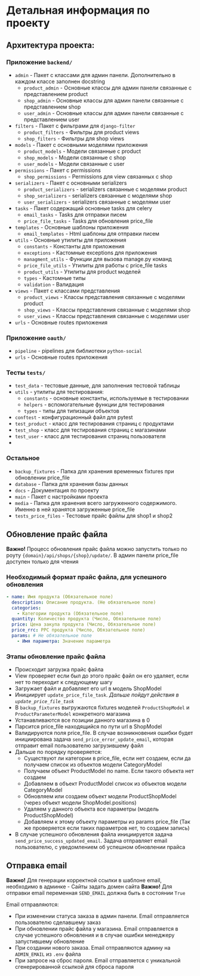 # Детальная информация по проекту

## Архитектура проекта:

### Приложение `backend/`

- `admin` - Пакет с классами для админ панели. Дополнительно в каждом классе заполнен docstring
    - `product_admin` - Основные классы для админ панели связанные с представлением product
    - `shop_admin` - Основные классы для админ панели связанные с представлением shop
    - `user_admin` - Основные классы для админ панели связанные с представлением user
- `filters` - Пакет с фильтрами для `django-filter`
    - `product_filters` - Фильтры для product views
    - `shop_filters` - Фильтры для shop views
- `models` - Пакет с основными моделями приложения
    - `product_models` - Модели связанные с product
    - `shop_models` - Модели связанные с shop
    - `user_models` - Модели связанные с user
- `permissions` - Пакет с permissions
    - `shop_permissions` - Permissions для view связанных с shop
- `serializers` - Пакет с основными serializers
    - `product_serializers` - serializers связанные с моделями product
    - `shop_serializers` - serializers связанные с моделями shop
    - `user_serializers`  - serializers связанные с моделями user
- `tasks` - Пакет содержащий основные tasks для celery
    - `email_tasks` - Tasks для отправки писем
    - `price_file_tasks` - Tasks для обновления price_file
- `templates` - Основные шаблоны приложения
    - `email_templates` - Html шаблоны для отправки писем
- `utils` - Основные утилиты для приложения
    - `constants` - Константы для приложения
    - `exceptions` - Кастомные exceptions для приложения
    - `managment_utils` - Функции для вызова manage.py команд
    - `price_file_utils` - Утилиты для работы с price_file tasks
    - `product_utils` - Утилиты для product моделей
    - `types` - Кастомные типы
    - `validation` - Валидация
- `views` - Пакет с классами представления
    - `product_views` - Классы представления связанные с моделями product
    - `shop_views` - Классы представления связанные с моделями shop
    - `user_views` - Классы представления связанные с моделями user
- `urls` - Основные routes приложения

### Приложение `oauth/`

- `pipeline` - pipelines для библиотеки `python-social`
- `urls` - Основные routes приложения

### Тесты `tests/`

- `test_data` - тестовые данные, для заполнения тестовой таблицы
- `utils` - утилиты для тестирования:
    - `constants` - основные константы, используемые в тестировании
    - `helpers` - вспомогательные функции для тестирования
    - `types` - типы для типизации объектов
- `conftest` - конфигурационный файл для pytest
- `test_product` - класс для тестирования страниц с продуктами
- `test_shop` - класс для тестирования страниц с магазинами
- `test_user` - класс для тестирования страниц пользователя
-

### Остальное

- `backup_fixtures` - Папка для хранения временных fixtures при обновлении price_file
- `database` - Папка для хранения базы данных
- `docs` - Документация по проекту
- `main` - Пакет с настройками проекта
- `media` - Папка для хранения всего загруженного содержимого. Именно в ней хранятся загруженные price_file
- `tests_price_files` - Тестовые прайс файлы для shop1 и shop2

## Обновление прайс файла

**Важно!** Процесс обновления прайс файла можно запустить только по роуту `{domain}/api/shops/{shop}/update/`. В админ
панели price_file доступен только для чтения

### Необходимый формат прайс файла, для успешного обновления

```yaml
- name: Имя продукта (Обязательное поле)
  description: Описание продукта. (Не обязательное поле)
  categories:
    - Категории продукта (Обязательное поле)
  quantity: Количество продукта (Число, Обязательное поле)
  price: Цена закупа продукта (Число, Обязательное поле)
  price_rrc: РРС продукта (Число, Обязательное поле)
  params: # Не обязательное поле
    - Имя параметра: Значение параметра
```

### Этапы обновление прайс файла

- Происходит загрузка прайс файла
- View проверяет если был до этого прайс файл он его удаляет, если нет то переходит к следующему шагу
- Загружает файл и добавляет его url в модель ShopModel
- Инициирует `update_price_file_task`. *Дальше пойдут действия в `update_price_file_task`*
- В `backup_fixtures` выгружаются fixtures моделей `ProductShopModel` и `ProductParameterModel` конкретного магазина
- Устанавливаются все позиции данного магазина в 0
- Парсится price_file находящийся по пути url в ShopModel
- Валидируются поля price_file. В случае возникновения ошибки будет инициирована задача `send_price_error_update_email`,
  которая отправит email пользователю загрузившему файл
- Дальше по порядку проверяется:
    - Существуют ли категории в price_file, если нет создаем, если да получаем список из объектов модели CategoryModel
    - Получаем объект ProductModel по name. Если такого объекта нет создаем
    - Добавляем в объект ProductModel список из объектов модели CategoryModel
    - Обновляем или создаем объект модели ProductShopModel (через объект модели ShopModel.positions)
    - Удаляем у данного объекта все параметры (модель ProductShopModel)
    - Добавляем к этому объекту параметры из params price_file (Так же проверяется если таких параметров нет, то создаем
      запись)
- В случае успешного обновления файла инициируется задача `send_price_success_updated_email`. Задача отправляет email
  пользователю, с уведомлением об успешном обновлении прайса

## Отправка email

**Важно!** Для генерации корректной ссылки в шаблоне email, необходимо в админке - Сайты задать домен сайта
**Важно!** Для отправки email переменная `SEND_EMAIL` должна быть в состоянии `True`

Email отправляются:

- При изменении статуса заказа в админ панели. Email отправляется пользователю сделавшему заказ
- При обновлении прайс файла у магазина. Email отправляется в случае успешного обновления и в случае ошибки менеджеру
  запустившему обновление
- При создании нового заказа. Email отправляются админу на `ADMIN_EMAIL` из `.env` файла
- При запросе на сброс пароля. Email отправляется с уникальной сгенерированной ссылкой для сброса пароля